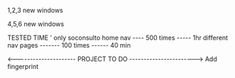1,2,3 new windows

4,5,6 new windows



TESTED TIME '
only soconsulto home nav  ---- 500 times ----- 1hr
different nav pages    ------- 100 times ------ 40 min


<---------------------  PROJECT TO DO ----------------------->
Add fingerprint